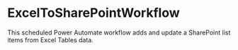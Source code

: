 # ExcelToSharePointWorkflow
This scheduled Power Automate workflow adds and update a SharePoint list items from Excel Tables data. 

